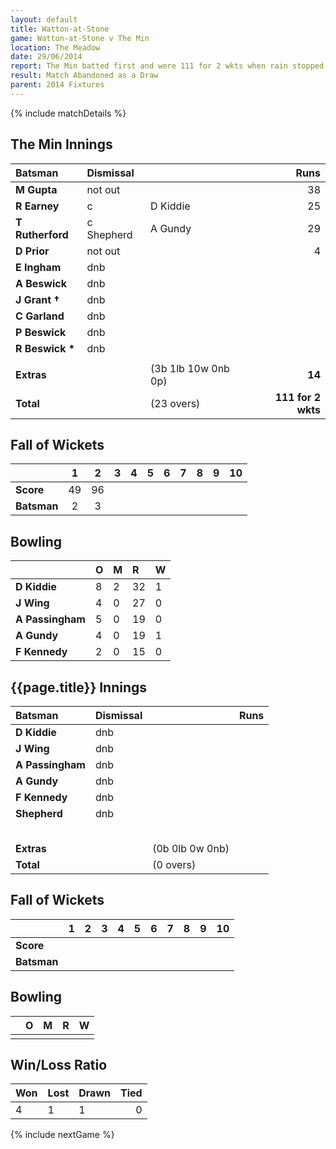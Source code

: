 ```yaml
---
layout: default
title: Watton-at-Stone
game: Watton-at-Stone v The Min
location: The Meadow
date: 29/06/2014
report: The Min batted first and were 111 for 2 wkts when rain stopped play. 
result: Match Abandoned as a Draw
parent: 2014 Fixtures
---
```


{% include matchDetails %}

## The Min Innings

| Batsman | Dismissal |  | Runs |
|:---|:---|---|---:|
| **M Gupta** | not out |  | 38 |
| **R Earney** | c | D Kiddie | 25 |
| **T Rutherford** | c Shepherd | A Gundy | 29 |
| **D Prior** | not out |  | 4 |
| **E Ingham** | dnb |  |  |
| **A Beswick** | dnb |  |  |
| **J Grant &#8224;** | dnb |  |  |
| **C Garland** | dnb |  |  |
| **P Beswick** | dnb |  |  |
| **R Beswick &#42;** | dnb |  |  |
|  |  |  |  |
| **Extras** | | (3b 1lb 10w 0nb 0p) | **14** |
| **Total** | | (23 overs) | **111 for 2 wkts** |

## Fall of Wickets

| | 1 | 2 | 3 | 4 | 5 | 6 | 7 | 8 | 9 | 10 |
|---|:---:|:---:|:---:|:---:|:---:|:---:|:---:|:---:|:---:|:---:|
| **Score** | 49 | 96 |  |  |  |  |  |  |  |  |
| **Batsman** | 2 | 3 |  |  |  |  |  |  |  |  |

## Bowling

| | O | M | R | W |
|---|:---|:---|:---|:---|
| **D Kiddie** | 8 | 2 | 32 | 1 |
| **J Wing** | 4 | 0 | 27 | 0 |
| **A Passingham** | 5 | 0 | 19 | 0 |
| **A Gundy** | 4 | 0 | 19 | 1 |
| **F Kennedy** | 2 | 0 | 15 | 0 |

## {{page.title}} Innings

| Batsman | Dismissal |  | Runs |
|:---|:---|---|---:|
| **D Kiddie** | dnb |  |  |
| **J Wing** | dnb |  |  |
| **A Passingham** | dnb |  |  |
| **A Gundy** | dnb |  |  |
| **F Kennedy** | dnb |  |  |
| **Shepherd** | dnb |  |  |
|  |  |  |  |
|  |  |  |  |
|  |  |  |  |
|  |  |  |  |
|  |  |  |  |
| **Extras** | | (0b 0lb 0w 0nb) |  |
| **Total** | | (0 overs) |  |

## Fall of Wickets

| | 1 | 2 | 3 | 4 | 5 | 6 | 7 | 8 | 9 | 10 |
|---|:---:|:---:|:---:|:---:|:---:|:---:|:---:|:---:|:---:|:---:|
| **Score** |  |  |  |  |  |  |  |  |  |  |
| **Batsman** |  |  |  |  |  |  |  |  |  |  |

## Bowling

| | O | M | R | W |
|---|:---|:---|:---|:---|
|  |  |  |  |  |

## Win/Loss Ratio

| Won | Lost | Drawn | Tied |
|:---|:---|:---|---:|
| 4 | 1 | 1 | 0 |

{% include nextGame %}